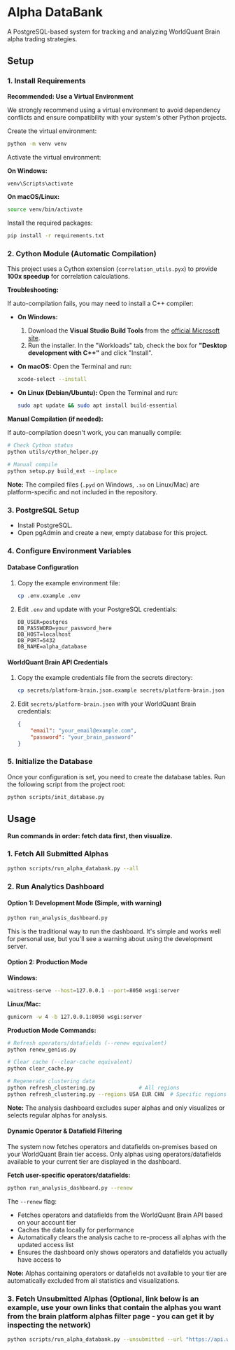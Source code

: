 # Alpha DataBank

A PostgreSQL-based system for tracking and analyzing WorldQuant Brain alpha trading strategies.

## Setup

### 1. Install Requirements

**Recommended: Use a Virtual Environment**

We strongly recommend using a virtual environment to avoid dependency conflicts and ensure compatibility with your system's other Python projects.

Create the virtual environment:
```bash
python -m venv venv
```

Activate the virtual environment:

**On Windows:**
```bash
venv\Scripts\activate
```

**On macOS/Linux:**
```bash
source venv/bin/activate
```

Install the required packages:
```bash
pip install -r requirements.txt
```

### 2. Cython Module (Automatic Compilation)

This project uses a Cython extension (`correlation_utils.pyx`) to provide **100x speedup** for correlation calculations.

**Troubleshooting:**

If auto-compilation fails, you may need to install a C++ compiler:

*   **On Windows:**
    1.  Download the **Visual Studio Build Tools** from the [official Microsoft site](https://visualstudio.microsoft.com/visual-cpp-build-tools/).
    2.  Run the installer. In the "Workloads" tab, check the box for **"Desktop development with C++"** and click "Install".

*   **On macOS:**
    Open the Terminal and run:
    ```bash
    xcode-select --install
    ```

*   **On Linux (Debian/Ubuntu):**
    Open the Terminal and run:
    ```bash
    sudo apt update && sudo apt install build-essential
    ```

**Manual Compilation (if needed):**

If auto-compilation doesn't work, you can manually compile:
```bash
# Check Cython status
python utils/cython_helper.py

# Manual compile
python setup.py build_ext --inplace
```

**Note:** The compiled files (`.pyd` on Windows, `.so` on Linux/Mac) are platform-specific and not included in the repository.

### 3. PostgreSQL Setup

- Install PostgreSQL.
- Open pgAdmin and create a new, empty database for this project.

### 4. Configure Environment Variables

#### Database Configuration

1. Copy the example environment file:
   ```bash
   cp .env.example .env
   ```

2. Edit `.env` and update with your PostgreSQL credentials:
   ```env
   DB_USER=postgres
   DB_PASSWORD=your_password_here
   DB_HOST=localhost
   DB_PORT=5432
   DB_NAME=alpha_database
   ```

#### WorldQuant Brain API Credentials

1. Copy the example credentials file from the secrets directory:
   ```bash
   cp secrets/platform-brain.json.example secrets/platform-brain.json
   ```

2. Edit `secrets/platform-brain.json` with your WorldQuant Brain credentials:
   ```json
   {
       "email": "your_email@example.com",
       "password": "your_brain_password"
   }
   ```
### 5. Initialize the Database

Once your configuration is set, you need to create the database tables. Run the following script from the project root:

```bash
python scripts/init_database.py
```


## Usage

**Run commands in order: fetch data first, then visualize.**

### 1. Fetch All Submitted Alphas
```bash
python scripts/run_alpha_databank.py --all
```

### 2. Run Analytics Dashboard

#### Option 1: Development Mode (Simple, with warning)
```bash
python run_analysis_dashboard.py
```

This is the traditional way to run the dashboard. It's simple and works well for personal use, but you'll see a warning about using the development server.

#### Option 2: Production Mode

**Windows:**
```bash
waitress-serve --host=127.0.0.1 --port=8050 wsgi:server
```

**Linux/Mac:**
```bash
gunicorn -w 4 -b 127.0.0.1:8050 wsgi:server
```

**Production Mode Commands:**
```bash
# Refresh operators/datafields (--renew equivalent)
python renew_genius.py

# Clear cache (--clear-cache equivalent)
python clear_cache.py

# Regenerate clustering data
python refresh_clustering.py              # All regions
python refresh_clustering.py --regions USA EUR CHN  # Specific regions
```

**Note:** The analysis dashboard excludes super alphas and only visualizes or selects regular alphas for analysis.

#### Dynamic Operator & Datafield Filtering
The system now fetches operators and datafields on-premises based on your WorldQuant Brain tier access. Only alphas using operators/datafields available to your current tier are displayed in the dashboard.

**Fetch user-specific operators/datafields:**
```bash
python run_analysis_dashboard.py --renew
```

The `--renew` flag:
- Fetches operators and datafields from the WorldQuant Brain API based on your account tier
- Caches the data locally for performance
- Automatically clears the analysis cache to re-process all alphas with the updated access list
- Ensures the dashboard only shows operators and datafields you actually have access to

**Note:** Alphas containing operators or datafields not available to your tier are automatically excluded from all statistics and visualizations.

### 3. Fetch Unsubmitted Alphas (Optional, link below is an example, use your own links that contain the alphas you want from the brain platform alphas filter page - you can get it by inspecting the network)
```bash
python scripts/run_alpha_databank.py --unsubmitted --url "https://api.worldquantbrain.com/users/self/alphas?limit=50&offset=9800&status=UNSUBMITTED%1FIS_FAIL&order=-dateCreated&hidden=false" --all
```

